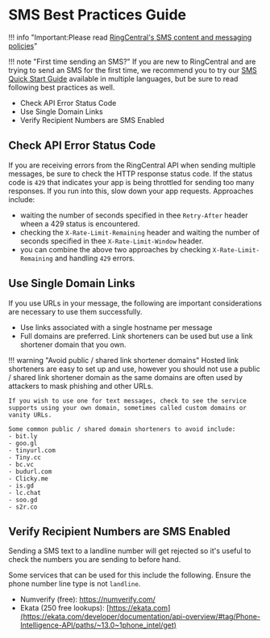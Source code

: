 # SMS Best Practices Guide
!!! info "Important:Please read [RingCentral's SMS content and messaging policies](../../sms-content-policy/)"

!!! note "First time sending an SMS?"
    If you are new to RingCentral and are trying to send an SMS for the first time, we recommend you to try our [SMS Quick Start Guide](../../quick-start/) available in multiple languages, but be sure to read following best practices as well.

* Check API Error Status Code
* Use Single Domain Links
* Verify Recipient Numbers are SMS Enabled

## Check API Error Status Code

If you are receiving errors from the RingCentral API when sending multiple messages, be sure to check the HTTP response status code. If the status code is `429` that indicates your app is being throttled for sending too many responses. If you run into this, slow down your app requests. Approaches include:

* waiting the number of seconds specified in thee `Retry-After` header wheen a 429 status is encountered.
* checking the `X-Rate-Limit-Remaining` header and waiting the number of seconds specified in thee `X-Rate-Limit-Window` header.
* you can combine the above two approaches by checking `X-Rate-Limit-Remaining` and handling `429` errors.

## Use Single Domain Links

If you use URLs in your message, the following are important considerations are necessary to use them successfully.

* Use links associated with a single hostname per message
* Full domains are preferred. Link shorteners can be used but use a link shortener domain that you own.

!!! warning "Avoid public / shared link shortener domains"
    Hosted link shorteners are easy to set up and use, however you should not use a public / shared link shortener domain as the same domains are often used by attackers to mask phishing and other URLs.
    
    If you wish to use one for text messages, check to see the service supports using your own domain, sometimes called custom domains or vanity URLs.

    Some common public / shared domain shorteners to avoid include:
    - bit.ly
    - goo.gl
    - tinyurl.com
    - Tiny.cc
    - bc.vc
    - budurl.com
    - Clicky.me
    - is.gd
    - lc.chat
    - soo.gd
    - s2r.co

## Verify Recipient Numbers are SMS Enabled

Sending a SMS text to a landline number will get rejected so it's useful to check the numbers you are sending to before hand. 

Some services that can be used for this include the following. Ensure the phone number line type is not `landline`.

* Numverify (free): https://numverify.com/
* Ekata (250 free lookups): [https://ekata.com](https://ekata.com/developer/documentation/api-overview/#tag/Phone-Intelligence-API/paths/~13.0~1phone_intel/get)

